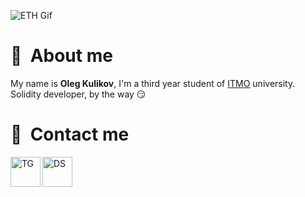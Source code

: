 ![ETH Gif](https://media.giphy.com/media/u6mE49Th71PvG/giphy.gif)

# 🤗 &nbsp;About me

My name is **Oleg Kulikov**, I'm a third year student of [ITMO](https://en.itmo.ru/en/) university. Solidity developer, by the way 😏

# 📱&nbsp; Contact me

[<img align="left" alt="TG" width="48px" src="https://img.icons8.com/color/48/000000/telegram-app--v1.png"/>][tg]
[<img align="left" alt="DS" width="48px" src="https://img.icons8.com/fluency/48/000000/discord-new-logo.png"/>][ds]

[tg]: https://t.me/f0kussss
[ds]: https://discord.com/users/282211749849989122
